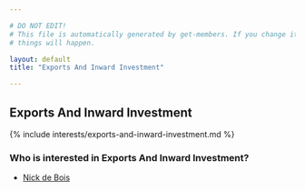 ```yaml
---

# DO NOT EDIT!
# This file is automatically generated by get-members. If you change it, bad
# things will happen.

layout: default
title: "Exports And Inward Investment"

---
```


## Exports And Inward Investment

{% include interests/exports-and-inward-investment.md %}

### Who is interested in Exports And Inward Investment?


* [Nick de Bois](/members/nick-de-bois.html)
